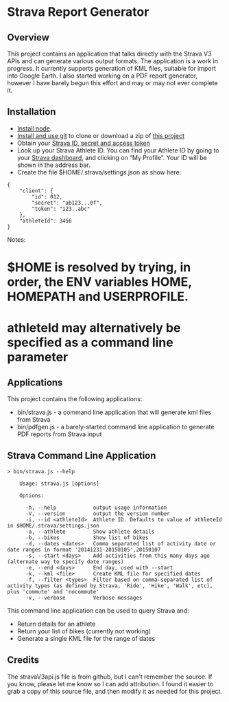 Strava Report Generator
=======================

Overview
--------

This project contains an application that talks directly with the Strava V3 APIs and can generate various
output formats. The application is a work in progress. It currently supports generation of KML files, suitable for
import into Google Earth. I also started working on a PDF report generator, however I have barely begun this
effort and may or may not ever complete it.

Installation
------------

* [Install node](http://nodejs.org/download/).
* [Install and use git](http://git-scm.com/downloads) to clone or download a zip of [this project](https://github.com/jpravetz/strava)
* Obtain your [Strava ID, secret and access token](https://www.strava.com/settings/api)
* Look up your Strava Athlete ID. You can find your Athlete ID by going to
your [Strava dashboard](http://www.strava.com/dashboard), and clicking on “My Profile”.
Your ID will be shown in the address bar.
* Create the file $HOME/.strava/settings.json as show here:

```
{
    "client": {
        "id": 012,
        "secret": "ab123...0f",
        "token": "123..abc"
    },
    "athleteId": 3456
}
```

Notes:
# $HOME is resolved by trying, in order, the ENV variables HOME, HOMEPATH and USERPROFILE.
# athleteId may alternatively be specified as a command line parameter

Applications
------------

This project contains the following applications:

* bin/strava.js - a command line application that will generate kml files from Strava
* bin/pdfgen.js - a barely-started command line application to generate PDF reports from Strava input

Strava Command Line Application
-------------------------------

```
> bin/strava.js --help

    Usage: strava.js [options]

    Options:

      -h, --help            output usage information
      -V, --version         output the version number
      -i, --id <athleteId>  Athlete ID. Defaults to value of athleteId in $HOME/.strava/settings.json
      -a, --athlete         Show athlete details
      -b, --bikes           Show list of bikes
      -d, --dates <dates>   Comma separated list of activity date or date ranges in format '20141231-20150105',20150107
      -s, --start <days>    Add activities from this many days ago (alternate way to specify date ranges)
      -e, --end <days>      End day, used with --start
      -k, --kml <file>      Create KML file for specified dates
      -f, --filter <types>  Filter based on comma-separated list of activity types (as defined by Strava, 'Ride', 'Hike', 'Walk', etc), plus 'commute' and 'nocommute'
      -v, --verbose         Verbose messages
```

This command line application can be used to query Strava and:

* Return details for an athlete
* Return your list of bikes (currently not working)
* Generate a single KML file for the range of dates

Credits
-------

The stravaV3api.js file is from github, but I can't remember the source. If you know, please let me know so I can
add attribution. I found it easier to grab a copy of this source file, and then modify it as needed for this project.